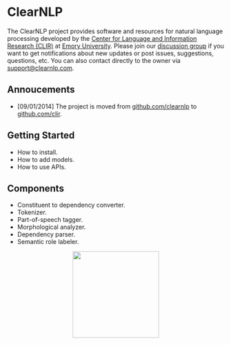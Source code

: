 # ClearNLP

The ClearNLP project provides software and resources for natural language processing developed by the [Center for Language and Information Research (CLIR)](http://clir.emory.edu) at [Emory University](http://emory.edu). Please join our [discussion group](https://groups.google.com/forum/?fromgroups#!forum/clearnlp) if you want to get notifications about new updates or post issues, suggestions, questions, etc. You can also contact directly to the owner via [support@clearnlp.com](support@clearnlp.com).

## Annoucements

* [09/01/2014] The project is moved from [github.com/clearnlp](http://github.com/clearnlp/) to [github.com/clir](https://github.com/clir/clearnlp).

## Getting Started

* How to install.
* How to add models.
* How to use APIs.

## Components
* Constituent to dependency converter.
* Tokenizer.
* Part-of-speech tagger.
* Morphological analyzer.
* Dependency parser.
* Semantic role labeler.

<p align="center"><img src="http://mathcs.emory.edu/~choi/img/clearnlp-logo.png" width="200" height="200"/></p>